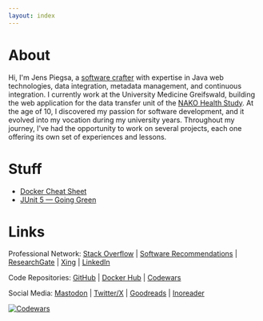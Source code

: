 ```yaml
---
layout: index
---
```


# About

Hi, I'm Jens Piegsa, a [software crafter](https://manifesto.softwarecraftsmanship.org/) 
with expertise in Java web technologies, data integration, metadata management, and 
continuous integration. 
I currently work at the University Medicine Greifswald, building the web application 
for the data transfer unit of the [NAKO Health Study](https://nako.de/). 
At the age of 10, I discovered my passion for software development, 
and it evolved into my vocation during my university years. 
Throughout my journey, I've had the opportunity to work on several projects, 
each one offering its own set of experiences and lessons.

# Stuff

* [Docker Cheat Sheet](https://docker.jens-piegsa.com/)
* [JUnit 5 — Going Green](https://junit.jens-piegsa.com/)

# Links

Professional Network: [Stack Overflow](http://stackoverflow.com/users/1725096/jens-piegsa) &#124; [Software Recommendations](http://softwarerecs.stackexchange.com/users/138/jens-piegsa) &#124; [ResearchGate](https://www.researchgate.net/profile/Jens_Piegsa) &#124; [Xing](https://www.xing.com/profile/Jens_Piegsa) &#124; [LinkedIn](https://www.linkedin.com/in/jens-piegsa-771a4752/)

Code Repositories: [GitHub](https://github.com/JensPiegsa/) &#124; [Docker Hub](https://hub.docker.com/u/piegsaj/) &#124; [Codewars](https://www.codewars.com/users/JensPiegsa/)

Social Media: [Mastodon](https://mastodon.social/@JensPiegsa) &#124; [Twitter/X](https://twitter.com/jenspiegsa) &#124; [Goodreads](https://www.goodreads.com/review/list/30411560-jens?shelf=read&view=covers&order=d&sort=date_added) &#124; [Inoreader](https://www.inoreader.com/stream/user/1006120418/tag/Shared) 

[![Codewars](https://www.codewars.com/users/JensPiegsa/badges/large)](https://www.codewars.com/users/JensPiegsa/)

